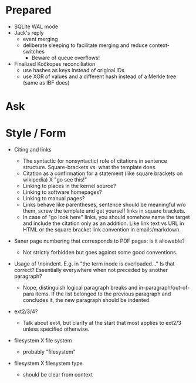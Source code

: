 Prepared
========

  * SQLite WAL mode
  * Jack's reply
      - event merging
      - deliberate sleeping to facilitate merging and reduce context-switches
          * Beware of queue overflows!
  * Finalized Kočkopes reconciliation
      - use hashes as keys instead of original IDs
      - use XOR of values and a different hash instead of a Merkle tree
        (same as IBF does)

Ask
===

# Style / Form

  * Citing and links
      - The syntactic (or nonsyntactic) role of citations in sentence structure.
        Square-brackets vs. what the template does.
      - Citation as a confirmation for a statement (like square brackets on wikipedia)
        X "go see this!"
      - Linking to places in  the kernel source?
      - Linking to software homepages?
      - Linking to manual pages?

      * Links behave like parentheses, sentence should be meaningful w/o them,
        screw the template and get yourself links in square brackets.
      * In case of "go look here" links, you should somehow name the target
        and include the citation only as an addition. Like link text vs URL
        in HTML or the square bracket link convention in emails/markdown.
  * Saner page numbering that corresponds to PDF pages: is it allowable?
      * Not strictly forbidden but goes against some good conventions.
  * Usage of \noindent. E.g. in "the term inode is overloaded..." Is that correct?
    Essentially everywhere when not preceded by another paragraph?
      * Nope, distinguish logical paragraph breaks and in-paragraph/out-of-para
        items. If the list belonged to the previous paragraph and concludes it,
        the new paragraph should be indented.
  * ext2/3/4?
      * Talk about ext4, but clarify at the start that most applies to ext2/3
        unless specified otherwise.
  * filesystem X file system
      * probably "filesystem"
  * filesystem X filesystem type
      * should be clear from context

